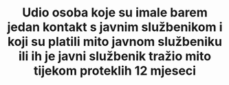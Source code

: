 ﻿---
has_metadata: true
title: 'Udio osoba koje su imale barem jedan kontakt s javnim službenikom i koji su platili mito javnom službeniku ili ih je javni službenik tražio mito tijekom proteklih 12 mjeseci '
permalink: /16-5-1/
sdg_goal: 16
layout: indicator
indicator: 16.5.1
indicator_variable: null
graph: null
graph_title: null
graph_type_description: null
graph_status_notes: unk
variable_description: null
variable_notes: null
un_designated_tier: '2'
un_custodial_agency: UNODC
target_id: '16.5'
rationale_interpretation: 'Korupcija je antonim jednakosti pristupa javnim službama i pravilnog funkcioniranja gospodarstva; kao takva ima negativan utjecaj na pravednu raspodjelu resursa i razvojnih mogućnosti. Osim toga, korupcija nagriza povjerenje javnosti u javnu vlast i vladavinu zakona; kada administrativno mito postane ponavljajuće iskustvo velikih diijelova stanovništva i poduzeća, njezini negativni učinci imaju trajan negativan učinak na demokratske procese i pravdu. Pružajući izravnu mjeru iskustva podmićivanja, ovaj pokazatelj pruža objektivne pokazatelje korupcije, mjerilo za praćenje napretka u borbi protiv korupcije.'
goal_meta_link: 'http://unstats.un.org/sdgs/files/metadata-compilation/Metadata-Goal-16.pdf'
goal_meta_link_page: 21
indicator_name: 'Udio osoba koje su imale barem jedan kontakt s javnim službeniko i koji su platili mito javnom službeniku ili ih je javni službenik tražio mito tijekom proteklih 12 mjeseci '
target: 'Znatno smanjiti korupciju i podmićivanje u svim oblicima.'
indicator_definition: 'Postotak osoba koje su platile mito barem jednom (dale su javnom službeniku novac, dar ili protuuslugu) ili su ih javni službenici  tražili mito, u posljednjih 12 mjeseci, kao postotak osoba koje su imale najmanje jedan kontakt s javnim službenikom u istom razdoblju. Podmićivanje je nepoštena prednost (novac, dar ili usluga) koja je ponuđena javnom službeniku /zatražena od javnog službenika u zamjenu za poseban tretman. Administrativno podmićivanje često je namijenjeno kao podmićivanje koja se odnosi na građane ili poslovne subjekte u njihovim odnosima s javnim upravama i / ili državnim službenicima: ovaj oblik podmićivanja utječe na većinu zemalja svijeta i može se mjeriti kroz anketna istraživanja koja obuhvaćaju iskustvo podmićivanja.'
actual_indicator_available: null
actual_indicator_available_description: null
method_of_computation: ''
comments_and_limitations: null
periodicity: null
time_period: null
unit_of_measure: null
disaggregation_categories: null
disaggregation_geography: null
date_of_national_source_publication: null
date_metadata_updated: null
scheduled_update_by_national_source: null
scheduled_update_by_SDG_team: null
source_agency_staff_name: null
source_agency_staff_email: null
source_agency_survey_dataset: null
source_title: null
source_url: null
source_notes: null
international_and_national_references: null  

---
